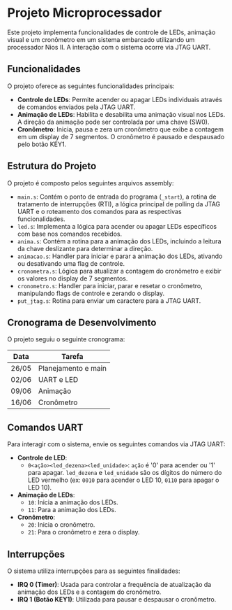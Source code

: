 # Projeto Microprocessador

Este projeto implementa funcionalidades de controle de LEDs, animação visual e um cronômetro em um sistema embarcado utilizando um processador Nios II. A interação com o sistema ocorre via JTAG UART.

## Funcionalidades

O projeto oferece as seguintes funcionalidades principais:

* **Controle de LEDs**: Permite acender ou apagar LEDs individuais através de comandos enviados pela JTAG UART.
* **Animação de LEDs**: Habilita e desabilita uma animação visual nos LEDs. A direção da animação pode ser controlada por uma chave (SW0).
* **Cronômetro**: Inicia, pausa e zera um cronômetro que exibe a contagem em um display de 7 segmentos. O cronômetro é pausado e despausado pelo botão KEY1.

## Estrutura do Projeto

O projeto é composto pelos seguintes arquivos assembly:

* `main.s`: Contém o ponto de entrada do programa (`_start`), a rotina de tratamento de interrupções (RTI), a lógica principal de polling da JTAG UART e o roteamento dos comandos para as respectivas funcionalidades.
* `led.s`: Implementa a lógica para acender ou apagar LEDs específicos com base nos comandos recebidos.
* `anima.s`: Contém a rotina para a animação dos LEDs, incluindo a leitura da chave deslizante para determinar a direção.
* `animacao.s`: Handler para iniciar e parar a animação dos LEDs, ativando ou desativando uma flag de controle.
* `cronometra.s`: Lógica para atualizar a contagem do cronômetro e exibir os valores no display de 7 segmentos.
* `cronometro.s`: Handler para iniciar, parar e resetar o cronômetro, manipulando flags de controle e zerando o display.
* `put_jtag.s`: Rotina para enviar um caractere para a JTAG UART.

## Cronograma de Desenvolvimento

O projeto seguiu o seguinte cronograma:

| Data | Tarefa|
|-------|-------|
| 26/05 | Planejamento e main|
| 02/06 | UART e LED |
| 09/06 | Animação |
| 16/06 | Cronômetro |

## Comandos UART

Para interagir com o sistema, envie os seguintes comandos via JTAG UART:

* **Controle de LED**:
    * `0<ação><led_dezena><led_unidade>`: `ação` é '0' para acender ou '1' para apagar. `led_dezena` e `led_unidade` são os dígitos do número do LED vermelho (ex: `0010` para acender o LED 10, `0110` para apagar o LED 10).
* **Animação de LEDs**:
    * `10`: Inicia a animação dos LEDs.
    * `11`: Para a animação dos LEDs.
* **Cronômetro**:
    * `20`: Inicia o cronômetro.
    * `21`: Para o cronômetro e zera o display.

## Interrupções

O sistema utiliza interrupções para as seguintes finalidades:

* **IRQ 0 (Timer)**: Usada para controlar a frequência de atualização da animação dos LEDs e a contagem do cronômetro.
* **IRQ 1 (Botão KEY1)**: Utilizada para pausar e despausar o cronômetro.